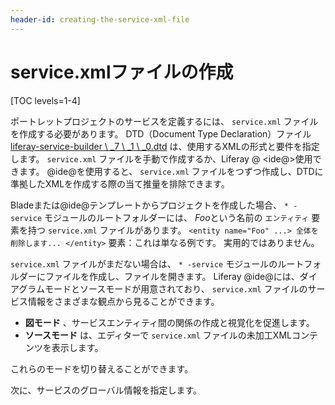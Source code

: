 ```yaml
---
header-id: creating-the-service-xml-file
---
```


# service.xmlファイルの作成

[TOC levels=1-4]

ポートレットプロジェクトのサービスを定義するには、 `service.xml` ファイルを作成する必要があります。 DTD（Document Type Declaration）ファイル [liferay-service-builder \ _7 \ _1 \ _0.dtd](https://docs.liferay.com/ce/portal/7.1-latest/definitions/liferay-service-builder_7_1_0.dtd.html) は、使用するXMLの形式と要件を指定します。 `service.xml` ファイルを手動で作成するか、Liferay @ \<ide@\>使用できます。 @ide@を使用すると、 `service.xml` ファイルを</code>つずつ作成し、DTDに準拠したXMLを作成する際の当て推量を排除できます。

Bladeまたは@ide@テンプレートからプロジェクトを作成した場合、 `* -service` モジュールのルートフォルダーには、 *Foo*という名前の `エンティティ` 要素を持つ `service.xml` ファイルがあります。 `<entity name="Foo" ...> 全体を削除します... </entity>` 要素：これは単なる例です。 実用的ではありません。

`service.xml` ファイルがまだない場合は、 `* -service` モジュールのルートフォルダーにファイルを作成し、ファイルを開きます。 Liferay @ide@には、ダイアグラムモードとソースモードが用意されており、 `service.xml` ファイルのサービス情報をさまざまな観点から見ることができます。

  - **図モード** 、サービスエンティティ間の関係の作成と視覚化を促進します。
  - **ソースモード** は、エディターで `service.xml` ファイルの未加工XMLコンテンツを表示します。

これらのモードを切り替えることができます。

次に、サービスのグローバル情報を指定します。

